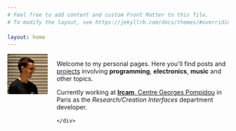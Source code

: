 ```yaml
---
# Feel free to add content and custom Front Matter to this file.
# To modify the layout, see https://jekyllrb.com/docs/themes/#overriding-theme-defaults

layout: home
---
```


<div style="display: flex; margin-bottom: 30px;">
    <div>
        <img src="/assets/img/me.jpg" alt="Raphaël Yancey" style="width: 200px; border-radius: 2px;">
    </div>
    <div style="margin-left: 20px;">

<p>Welcome to my personal pages. Here you'll find posts and <a href="/projects">projects</a> involving <b>programming</b>, <b>electronics</b>, <b>music</b> and other topics.</p>

<p>Currently working at <a href="https://www.ircam.fr"><b>Ircam</b>, Centre Georges Pompidou</a> in Paris as the <i>Research/Creation Interfaces</i> department developer.</p>

    </div>
</div>